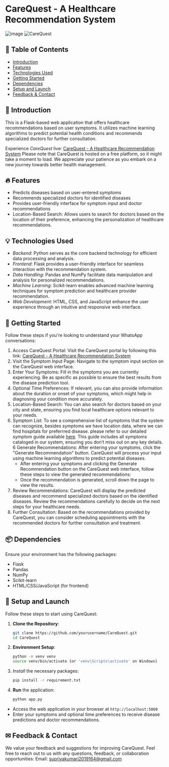 # CareQuest - A Healthcare Recommendation System
![image](https://github.com/Supriyasingh22/CareQuest---A-HealthCare-Recommender-System/assets/111740123/4380abaf-84aa-4f69-84ba-dcdb59ef86c2)
![CareQuest](https://github.com/Supriyasingh22/CareQuest---A-HealthCare-Recommender-System/assets/111740123/f505d455-fd99-473f-8b81-90d1b8504405)

## 📜 Table of Contents

- [Introduction](#-introduction)
- [Features](#-features)
- [Technologies Used](#-technologies-used)
- [Getting Started](#-getting-started)
- [Dependencies](#-dependencies)
- [Setup and Launch](#-setup-and-launch)
- [Feedback & Contact](#-feedback--contact)

## 🌟 Introduction

This is a Flask-based web application that offers healthcare recommendations based on user symptoms. It utilizes machine learning algorithms to predict potential health conditions and recommends specialized doctors for further consultation.

Experience *CareQuest* live: [CareQuest - A Healthcare Recommendation System](https://carequest-a-healthcare-recommender.onrender.com/)
Please note that CareQuest is hosted on a free platform, so it might take a moment to load. We appreciate your patience as you embark on a new journey towards better health management.

## 🔥 Features
- Predicts diseases based on user-entered symptoms
- Recommends specialized doctors for identified diseases
- Provides user-friendly interface for symptom input and doctor recommendations
- Location-Based Search: Allows users to search for doctors based on the location of their preference, enhancing the personalization of healthcare recommendations.

## 💡 Technologies Used

- *Backend*: Python serves as the core backend technology for efficient data processing and analysis.
- *Frontend*: Flask provides a user-friendly interface for seamless interaction with the recommendation system.
- *Data Handling*: Pandas and NumPy facilitate data manipulation and analysis for personalized recommendations.
- *Machine Learning*: Scikit-learn enables advanced machine learning techniques for symptom prediction and healthcare provider recommendation.
- *Web Development*: HTML, CSS, and JavaScript enhance the user experience through an intuitive and responsive web interface.

## 🚀 Getting Started

Follow these steps if you're looking to understand your WhatsApp conversations:

1. Access CareQuest Portal: Visit the CareQuest portal by following this link: [CareQuest - A Healthcare Recommendation System](https://carequest-a-healthcare-recommender.onrender.com/)
2. Visit the Symptom Input Page: Navigate to the symptom input section on the CareQuest web interface.
3. Enter Your Symptoms: Fill in the symptoms you are currently experiencing. Be as specific as possible to ensure the best results from the disease prediction tool.
4. Optional Time Preferences: If relevant, you can also provide information about the duration or onset of your symptoms, which might help in diagnosing your condition more accurately.
5. Location-Based Search: You can also search for doctors based on your city and state, ensuring you find local healthcare options relevant to your needs.
6. Symptom List: To see a comprehensive list of symptoms that the system can recognize, besides symptoms we have location data, where we can find hospitals for preferrred disease. please refer to our detailed symptom guide available [here](https://drive.google.com/file/d/1MsG4Iqc-_MrH__UOaw5AnM5nDs9q7h7I/view?usp=sharing). This guide includes all symptoms cataloged in our system, ensuring you don’t miss out on any key details.
6 Generate Recommendations: After entering your symptoms, click the "Generate Recommendation" button. CareQuest will process your input using machine learning algorithms to predict potential diseases.
   - After entering your symptoms and clicking the Generate Recommendation button on the CareQuest web interface, follow these steps to view the generated recommendations:
   - Once the recommendation is generated, scroll down the page to view the results.
7. Review Recommendations: CareQuest will display the predicted diseases and recommend specialized doctors based on the identified diseases. Review the recommendations carefully to decide on the next steps for your healthcare needs.
8. Further Consultation: Based on the recommendations provided by CareQuest, you can consider scheduling appointments with the recommended doctors for further consultation and treatment.

## 📦 Dependencies

Ensure your environment has the following packages:

- Flask
- Pandas
- NumPy
- Scikit-learn
- HTML/CSS/JavaScript (for frontend)

## 💼 Setup and Launch

Follow these steps to start using CareQuest:

1. **Clone the Repository**:
   ```bash
   git clone https://github.com/yourusername/CareQuest.git
   cd CareQuest
2. **Environment Setup**:
    ```bash
   python -m venv venv
   source venv/bin/activate (or 'venv\Scripts\activate' on Windows)
3. *Install* the necessary packages:
    ```bash
   pip install -r requirement.txt
4. **Run** the application:
   ```bash
   python app.py

- Access the web application in your browser at `http://localhost:5000`
- Enter your symptoms and optional time preferences to receive disease predictions and doctor recommendations.

## ✉ Feedback & Contact
We value your feedback and suggestions for improving CareQuest. Feel free to reach out to us with any questions, feedback, or collaboration opportunities:
Email: supriyakumari2019164@gmail.com

